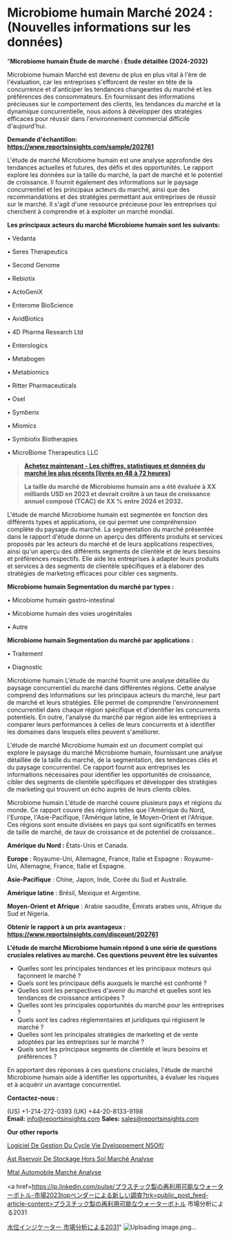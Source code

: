 # Microbiome humain Marché 2024 : (Nouvelles informations sur les données)

"<strong>Microbiome humain Étude de marché : Étude détaillée (2024-2032)</strong>

Microbiome humain Marché est devenu de plus en plus vital à l'ère de l'évaluation, car les entreprises s'efforcent de rester en tête de la concurrence et d'anticiper les tendances changeantes du marché et les préférences des consommateurs. En fournissant des informations précieuses sur le comportement des clients, les tendances du marché et la dynamique concurrentielle, nous aidons à développer des stratégies efficaces pour réussir dans l'environnement commercial difficile d'aujourd'hui.

<strong>Demande d'échantillon: <a href=https://www.reportsinsights.com/sample/202761>https://www.reportsinsights.com/sample/202761</a></strong>

L'étude de marché Microbiome humain est une analyse approfondie des tendances actuelles et futures, des défis et des opportunités. Le rapport explore les données sur la taille du marché, la part de marché et le potentiel de croissance. Il fournit également des informations sur le paysage concurrentiel et les principaux acteurs du marché, ainsi que des recommandations et des stratégies permettant aux entreprises de réussir sur le marché. Il s'agit d'une ressource précieuse pour les entreprises qui cherchent à comprendre et à exploiter un marché mondial.

<strong>Les principaux acteurs du marché Microbiome humain sont les suivants:</strong>

• Vedanta

• Seres Therapeutics

• Second Genome

• Rebiotix

• ActoGeniX

• Enterome BioScience

• AvidBiotics

• 4D Pharma Research Ltd

• Enterologics

• Metabogen

• Metabiomics

• Ritter Pharmaceuticals

• Osel

• Symberix

• Miomics

• Symbiotix Biotherapies

• MicroBiome Therapeutics LLC
<blockquote><a href=https://www.reportsinsights.com/buynow/202761><span style=text-decoration: underline;><strong>Achetez maintenant - Les chiffres, statistiques et données du marché les plus récents [livrés en 48 à 72 heures]</strong></span></a></blockquote>
<blockquote><span style=text-decoration: underline;><strong>La taille du marché de Microbiome humain ans a été évaluée à XX milliards USD en 2023 et devrait croître à un taux de croissance annuel composé (TCAC) de XX % entre 2024 et 2032.</strong></span></blockquote>
L'étude de marché Microbiome humain est segmentée en fonction des différents types et applications, ce qui permet une compréhension complète du paysage du marché. La segmentation du marché présentée dans le rapport d'étude donne un aperçu des différents produits et services proposés par les acteurs du marché et de leurs applications respectives, ainsi qu'un aperçu des différents segments de clientèle et de leurs besoins et préférences respectifs. Elle aide les entreprises à adapter leurs produits et services à des segments de clientèle spécifiques et à élaborer des stratégies de marketing efficaces pour cibler ces segments.

<strong>Microbiome humain Segmentation du marché par types :</strong>

• Micobiome humain gastro-intestinal

• Micobiome humain des voies urogénitales

• Autre

<strong>Microbiome humain Segmentation du marché par applications :</strong>

• Traitement

• Diagnostic

Microbiome humain L'étude de marché fournit une analyse détaillée du paysage concurrentiel du marché dans différentes régions. Cette analyse comprend des informations sur les principaux acteurs du marché, leur part de marché et leurs stratégies. Elle permet de comprendre l'environnement concurrentiel dans chaque région spécifique et d'identifier les concurrents potentiels. En outre, l'analyse du marché par région aide les entreprises à comparer leurs performances à celles de leurs concurrents et à identifier les domaines dans lesquels elles peuvent s'améliorer.

L'étude de marché Microbiome humain est un document complet qui explore le paysage du marché Microbiome humain, fournissant une analyse détaillée de la taille du marché, de la segmentation, des tendances clés et du paysage concurrentiel. Ce rapport fournit aux entreprises les informations nécessaires pour identifier les opportunités de croissance, cibler des segments de clientèle spécifiques et développer des stratégies de marketing qui trouvent un écho auprès de leurs clients cibles.

Microbiome humain L'étude de marché couvre plusieurs pays et régions du monde. Ce rapport couvre des régions telles que l'Amérique du Nord, l'Europe, l'Asie-Pacifique, l'Amérique latine, le Moyen-Orient et l'Afrique. Ces régions sont ensuite divisées en pays qui sont significatifs en termes de taille de marché, de taux de croissance et de potentiel de croissance..

<strong>Amérique du Nord :</strong> États-Unis et Canada.

<strong>Europe</strong> : Royaume-Uni, Allemagne, France, Italie et Espagne : Royaume-Uni, Allemagne, France, Italie et Espagne.

<strong>Asie-Pacifique</strong> : Chine, Japon, Inde, Corée du Sud et Australie.

<strong>Amérique latine</strong> : Brésil, Mexique et Argentine.

<strong>Moyen-Orient et Afrique</strong> : Arabie saoudite, Émirats arabes unis, Afrique du Sud et Nigeria.

<strong>Obtenir le rapport à un prix avantageux : <a href=https://www.reportsinsights.com/discount/202761>https://www.reportsinsights.com/discount/202761</a></strong>

<strong>L'étude de marché Microbiome humain répond à une série de questions cruciales relatives au marché. Ces questions peuvent être les suivantes</strong>
<ul>
  <li>Quelles sont les principales tendances et les principaux moteurs qui façonnent le marché ?</li>
  <li>Quels sont les principaux défis auxquels le marché est confronté ?</li>
  <li>Quelles sont les perspectives d'avenir du marché et quelles sont les tendances de croissance anticipées ?</li>
  <li>Quelles sont les principales opportunités du marché pour les entreprises ?</li>
  <li>Quels sont les cadres réglementaires et juridiques qui régissent le marché ?</li>
  <li>Quelles sont les principales stratégies de marketing et de vente adoptées par les entreprises sur le marché ?</li>
  <li>Quels sont les principaux segments de clientèle et leurs besoins et préférences ?</li>
</ul>
En apportant des réponses à ces questions cruciales, l'étude de marché Microbiome humain aide à identifier les opportunités, à évaluer les risques et à acquérir un avantage concurrentiel.

<strong>Contactez-nous :</strong>

(US) +1-214-272-0393
(UK) +44-20-8133-9198
<strong>Email:</strong> <a>info@reportsinsights.com</a>
<strong>Sales:</strong> <a>sales@reportsinsights.com</a>

<strong>Our other reports</strong>

<a href=https://www.linkedin.com/pulse/logiciel-de-gestion-du-cycle-vie-d%C3%A9veloppement-n5olf/>Logiciel De Gestion Du Cycle Vie Dveloppement N5Olf/</a>

<a href=https://www.linkedin.com/pulse/ast-r%C3%A9servoir-de-stockage-hors-sol-march%C3%A9-tendance-ryhof/>Ast Rservoir De Stockage Hors Sol Marché Analyse</a>

<a href=https://www.linkedin.com/pulse/m%C3%A9tal-automobile-march%C3%A9-r%C3%A9alisations-notables-d6drf/>Mtal Automobile Marché Analyse</a>

<a href=https://jp.linkedin.com/pulse/プラスチック製の再利用可能なウォーターボトル-市場2023topベンダーによる新しい調査?trk=public_post_feed-article-content>プラスチック製の再利用可能なウォーターボトル 市場分析による2031</a>

<a href=https://www.linkedin.com/pulse/水位インジケーター-市場成長と技術2028-community-market-research/>水位インジケーター 市場分析による2031</a>"
![Uploading image.png…]()
